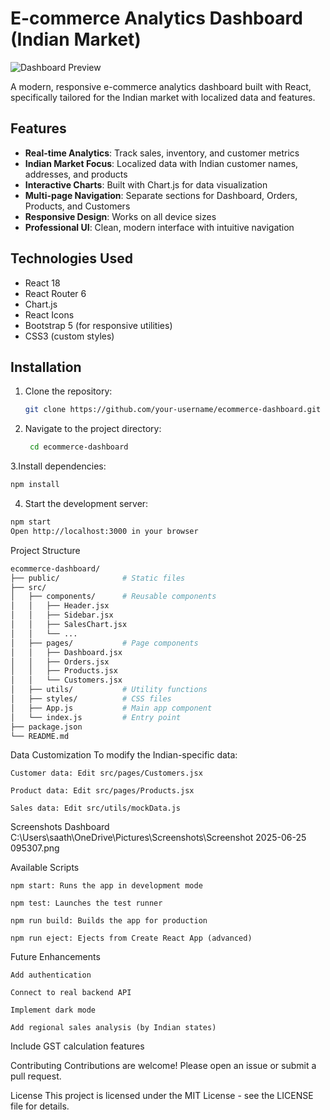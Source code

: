 # E-commerce Analytics Dashboard (Indian Market)

![Dashboard Preview](file:///C:/Users/saath/OneDrive/Pictures/Screenshots/Screenshot%202025-06-25%20095307.png)

A modern, responsive e-commerce analytics dashboard built with React, specifically tailored for the Indian market with localized data and features.

## Features

- **Real-time Analytics**: Track sales, inventory, and customer metrics
- **Indian Market Focus**: Localized data with Indian customer names, addresses, and products
- **Interactive Charts**: Built with Chart.js for data visualization
- **Multi-page Navigation**: Separate sections for Dashboard, Orders, Products, and Customers
- **Responsive Design**: Works on all device sizes
- **Professional UI**: Clean, modern interface with intuitive navigation

## Technologies Used

- React 18
- React Router 6
- Chart.js
- React Icons
- Bootstrap 5 (for responsive utilities)
- CSS3 (custom styles)

## Installation

1. Clone the repository:
   ```bash
   git clone https://github.com/your-username/ecommerce-dashboard.git
2. Navigate to the project directory:
   ```bash
    cd ecommerce-dashboard
   ```
3.Install dependencies:
```bash
npm install
```

4. Start the development server:
```bash
npm start
Open http://localhost:3000 in your browser
```

Project Structure
```bash
ecommerce-dashboard/
├── public/              # Static files
├── src/
│   ├── components/      # Reusable components
│   │   ├── Header.jsx
│   │   ├── Sidebar.jsx
│   │   ├── SalesChart.jsx
│   │   └── ... 
│   ├── pages/           # Page components
│   │   ├── Dashboard.jsx
│   │   ├── Orders.jsx
│   │   ├── Products.jsx
│   │   └── Customers.jsx
│   ├── utils/           # Utility functions
│   ├── styles/          # CSS files
│   ├── App.js           # Main app component
│   └── index.js         # Entry point
├── package.json
└── README.md
```
Data Customization
To modify the Indian-specific data:
```text
Customer data: Edit src/pages/Customers.jsx

Product data: Edit src/pages/Products.jsx

Sales data: Edit src/utils/mockData.js
```
Screenshots
Dashboard	C:\Users\saath\OneDrive\Pictures\Screenshots\Screenshot 2025-06-25 095307.png

Available Scripts
```text
npm start: Runs the app in development mode

npm test: Launches the test runner

npm run build: Builds the app for production

npm run eject: Ejects from Create React App (advanced)
```
Future Enhancements
```text
Add authentication

Connect to real backend API

Implement dark mode

Add regional sales analysis (by Indian states)
```
Include GST calculation features

Contributing
Contributions are welcome! Please open an issue or submit a pull request.

License
This project is licensed under the MIT License - see the LICENSE file for details.

   
